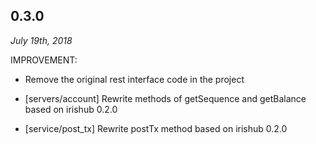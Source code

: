 ## 0.3.0

*July 19th, 2018*

IMPROVEMENT:

- Remove the original rest interface code in the project

- [servers/account] Rewrite methods of getSequence and getBalance based on irishub 0.2.0

- [service/post_tx] Rewrite postTx method based on irishub 0.2.0
